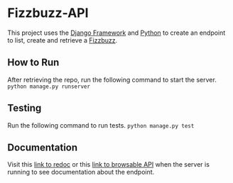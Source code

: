 # Fizzbuzz-API
This project uses the [Django Framework](https://github.com/django/django) and [Python](https://www.python.org/) to create an endpoint to list, create and retrieve a [Fizzbuzz](https://fizzbuzz.docs.apiary.io/#reference/0/fizzbuzz/list-all-fizzbuzzes). 

## How to Run
After retrieving the repo, run the following command to start the server. 
```python manage.py runserver```

## Testing  
Run the following command to run tests.
```python manage.py test```

## Documentation 
Visit this [link to redoc](http://127.0.0.1:8000/redoc) or this [link to browsable API](http://127.0.0.1:8000/browsable-api/) when the server is running to see documentation about the endpoint. 
